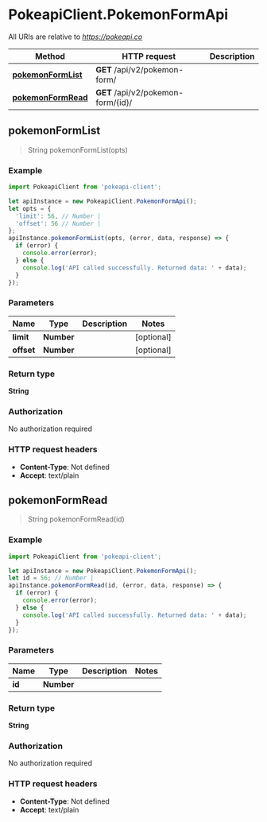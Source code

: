 # PokeapiClient.PokemonFormApi

All URIs are relative to *https://pokeapi.co*

Method | HTTP request | Description
------------- | ------------- | -------------
[**pokemonFormList**](PokemonFormApi.md#pokemonFormList) | **GET** /api/v2/pokemon-form/ | 
[**pokemonFormRead**](PokemonFormApi.md#pokemonFormRead) | **GET** /api/v2/pokemon-form/{id}/ | 



## pokemonFormList

> String pokemonFormList(opts)



### Example

```javascript
import PokeapiClient from 'pokeapi-client';

let apiInstance = new PokeapiClient.PokemonFormApi();
let opts = {
  'limit': 56, // Number | 
  'offset': 56 // Number | 
};
apiInstance.pokemonFormList(opts, (error, data, response) => {
  if (error) {
    console.error(error);
  } else {
    console.log('API called successfully. Returned data: ' + data);
  }
});
```

### Parameters


Name | Type | Description  | Notes
------------- | ------------- | ------------- | -------------
 **limit** | **Number**|  | [optional] 
 **offset** | **Number**|  | [optional] 

### Return type

**String**

### Authorization

No authorization required

### HTTP request headers

- **Content-Type**: Not defined
- **Accept**: text/plain


## pokemonFormRead

> String pokemonFormRead(id)



### Example

```javascript
import PokeapiClient from 'pokeapi-client';

let apiInstance = new PokeapiClient.PokemonFormApi();
let id = 56; // Number | 
apiInstance.pokemonFormRead(id, (error, data, response) => {
  if (error) {
    console.error(error);
  } else {
    console.log('API called successfully. Returned data: ' + data);
  }
});
```

### Parameters


Name | Type | Description  | Notes
------------- | ------------- | ------------- | -------------
 **id** | **Number**|  | 

### Return type

**String**

### Authorization

No authorization required

### HTTP request headers

- **Content-Type**: Not defined
- **Accept**: text/plain

